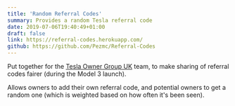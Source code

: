 ```yaml
---
title: 'Random Referral Codes'
summary: Provides a random Tesla referral code
date: 2019-07-06T19:40:49+01:00
draft: false
link: https://referral-codes.herokuapp.com/
github: https://github.com/Pezmc/Referral-Codes
---
```


Put together for the
[Tesla Owner Group UK](https://www.facebook.com/groups/teslaownersuk/) team, to
make sharing of referral codes fairer (during the Model 3 launch).

Allows owners to add their own referral code, and potential owners to get a
random one (which is weighted based on how often it's been seen).
